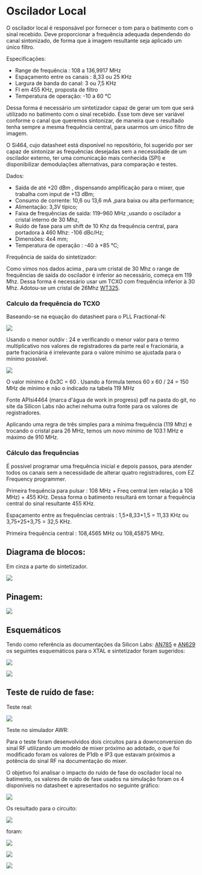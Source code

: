# Oscilador Local

O oscilador local é responsável por fornecer o tom para o batimento com o sinal recebido. Deve proporcionar a frequência adequada dependendo do canal sintonizado, de forma que à imagem resultante seja aplicado um único filtro.

Especificações:
  - Range de frequência : 108 a 136,9917 MHz
  - Espaçamento entre os canais : 8,33 ou 25 KHz
  - Largura de banda do canal: 3 ou 7,5 KHz
  - FI em 455 KHz, proposta de filtro
  - Temperatura de operação: -10 a 60 °C

Dessa forma é necessário um sintetizador capaz de gerar um tom que será utilizado no batimento com o sinal recebido. Esse tom deve ser variável conforme o canal que queremos sintonizar, de maneira que o resultado tenha sempre a mesma frequência central, para usarmos um único filtro de imagem.

O Si464, cujo datasheet está disponível no repositório, foi sugerido por ser capaz de sintonizar as frequências desejadas sem a necessidade de um oscilador externo, ter uma comunicação mais conhecida (SPI) e disponibilizar demodulações alternativas, para comparação e testes.

Dados:
 - Saída de até +20 dBm , dispensando amplificação para o mixer, que trabalha com input de +13 dBm;
 - Consumo de corrente: 10,6 ou 13,6 mA ,para baixa ou alta performance;
 - Alimentação: 3,3V típico;
 - Faixa de frequências de saída: 119–960 MHz ,usando o oscilador a cristal interno de 30 Mhz,
 - Ruído de fase para um shift de 10 Khz da frequência central, para portadora à 460 Mhz: -106 dBc/Hz;
 - Dimensões: 4x4 mm;
 - Temperatura de operação : -40 à +85 °C;

Frequência de saída do sintetizador:

Como vimos nos dados acima , para um cristal de 30 Mhz o range de frequências de saída do oscilador é inferior ao necessário, começa em 119 Mhz. Dessa forma é necessário usar um TCXO com frequência inferior à 30 Mhz. Adotou-se um cristal de 26Mhz [WT325](WT325.pdf).

### Calculo da frequência do TCXO

Baseando-se na equação do datasheet para o PLL Fractional-N:  

![](freq.jpg)

Usando o menor outdiv : 24 e verificando o menor valor para o termo multiplicativo nos valores de registradores da parte real e fracionária, a parte fracionária é irrelevante para o valore mínimo se ajustada para o mínimo possível.

![](reg1.jpg)

O valor mínimo é 0x3C = 60 . Usando a fórmula temos 60 x 60 / 24 = 150 MHz de mínimo e não o indicado na tabela 119 MHz

Fonte APIsi4464 (marca d'água de work in progress) pdf na pasta do git, no  site da Silicon Labs não achei nehuma outra fonte para os valores de registradores.

Aplicando uma regra de três simples para a mínima frequência (119 Mhz) e trocando o cristal para 26 MHz, temos um novo mínimo de 103.1 MHz e máximo de 910 MHz.

### Cálculo das frequências

É possível programar uma frequência inicial e depois passos, para atender todos os canais sem a necessidade de alterar quatro registradores, com EZ Frequency programmer.

Primeira frequência para pulsar : 108 MHz + Freq central (em relação a 108 MHz) + 455 KHz.
Dessa forma o batimento resultará em tornar a frequência central do sinal resultante 455 KHz.

Espaçamento entre as frequências centrais : 1,5+8,33+1,5 = 11,33 KHz  ou 3,75+25+3,75 = 32,5 KHz.

Primeira frequência central : 108,4565 MHz ou 108,45875 MHz.


## Diagrama de blocos:

Em cinza a parte do sintetizador.

![](modembloco.png)

## Pinagem:

![](modempin.jpg)

## Esquemáticos

Tendo como referência as documentações da Silicon Labs: [AN785](AN785.pdf) e [AN629](AN629.pdf) os seguintes esquemáticos para o XTAL e sintetizador foram sugeridos:

![](xtal.jpeg)

![](esquematico.jpg)

## Teste de ruído de fase:

Teste real:

![](phasenoise_modem.jpeg)

Teste no simulador AWR:

Para o teste foram desenvolvidos dois circuitos para a downconversion do sinal RF utilizando um modelo de mixer próximo ao adotado, o que foi modificado foram os valores de P1db e IP3 que estavam próximos a potência do sinal RF na documentação do mixer.

O objetivo foi analisar o impacto do ruído de fase do oscilador local no batimento, os valores de ruído de fase usados na simulação foram os 4 disponíveis no datasheet e apresentados no seguinte gráfico:

![](phase_noise.jpg)

Os resultado para o circuito:

![](circuitfunc.jpg)


foram:

![](potspec.jpg)

![](iffase.jpg)

![](ifpuro.jpg)
